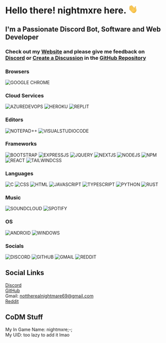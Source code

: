 # Hello there! nightmxre here. <img width="30px" src="https://github.com/SatYu26/SatYu26/raw/master/Assets/Hi.gif" />

## I'm a Passionate Discord Bot, Software and Web Developer

### Check out my [Website](https://nightmxrethedev.github.io) and please give me feedback on [Discord](https://discord.com/users/757543315301466145) or [Create a Discussion](https://github.com/nightmxrethedev/nightmxrethedev.github.io/discussions/categories/feedback) in the [GitHub Repository](https://github.com/nightmxrethedev/nightmxrethedev.github.io)

### Browsers 
![GOOGLE CHROME](https://img.shields.io/badge/Google_chrome-4285F4?style=for-the-badge&logo=Google-chrome&logoColor=white)

### Cloud Services
![AZUREDEVOPS](https://img.shields.io/badge/Azure_DevOps-0078D7?style=for-the-badge&logo=azure-devops&logoColor=white)
![HEROKU](https://img.shields.io/badge/Heroku-430098?style=for-the-badge&logo=heroku&logoColor=white)
![REPLIT](https://img.shields.io/badge/replit-667881?style=for-the-badge&logo=replit&logoColor=white)


### Editors
![NOTEPAD++](https://img.shields.io/badge/Notepad++-90E59A.svg?style=for-the-badge&logo=notepad%2B%2B&logoColor=black)
![VISUALSTUDIOCODE](https://img.shields.io/badge/Visual_Studio_Code-0078D4?style=for-the-badge&logo=visual%20studio%20code&logoColor=white)

### Frameworks
![BOOTSTRAP](https://img.shields.io/badge/Bootstrap-563D7C?style=for-the-badge&logo=bootstrap&logoColor=white)
![EXPRESSJS](https://img.shields.io/badge/Express.js-000000?style=for-the-badge&logo=express&logoColor=white)
![JQUERY](https://img.shields.io/badge/jQuery-0769AD?style=for-the-badge&logo=jquery&logoColor=white)
![NEXTJS](https://img.shields.io/badge/next.js-000000?style=for-the-badge&logo=nextdotjs&logoColor=white)
![NODEJS](https://img.shields.io/badge/Node.js-339933?style=for-the-badge&logo=nodedotjs&logoColor=white)
![NPM](https://img.shields.io/badge/npm-CB3837?style=for-the-badge&logo=npm&logoColor=white)
![REACT](https://img.shields.io/badge/React-20232A?style=for-the-badge&logo=react&logoColor=61DAFB)
![TAILWINDCSS](https://img.shields.io/badge/Tailwind_CSS-38B2AC?style=for-the-badge&logo=tailwind-css&logoColor=white)

### Languages
![C](	https://img.shields.io/badge/C-00599C?style=for-the-badge&logo=c&logoColor=white)
![CSS](https://img.shields.io/badge/CSS3-1572B6?style=for-the-badge&logo=css3&logoColor=white)
![HTML](https://img.shields.io/badge/HTML5-E34F26?style=for-the-badge&logo=html5&logoColor=white)
![JAVASCRIPT](https://img.shields.io/badge/JavaScript-323330?style=for-the-badge&logo=javascript&logoColor=F7DF1E)
![TYPESCRIPT](https://img.shields.io/badge/TypeScript-007ACC?style=for-the-badge&logo=typescript&logoColor=white)
![PYTHON](https://img.shields.io/badge/Python-3776AB?style=for-the-badge&logo=python&logoColor=white)
![RUST](https://img.shields.io/badge/Rust-black?style=for-the-badge&logo=rust&logoColor=#E57324)

### Music
![SOUNDCLOUD](https://img.shields.io/badge/SoundCloud-FF3300?style=for-the-badge&logo=soundcloud&logoColor=white)
![SPOTIFY](https://img.shields.io/badge/Spotify-1ED760?&style=for-the-badge&logo=spotify&logoColor=white)

### OS 
![ANDROID](https://img.shields.io/badge/Android-3DDC84?style=for-the-badge&logo=android&logoColor=white)
![WINDOWS](https://img.shields.io/badge/Windows-0078D6?style=for-the-badge&logo=windows&logoColor=white)

### Socials
![DISCORD](https://img.shields.io/badge/Discord-7289DA?style=for-the-badge&logo=discord&logoColor=white)
![GITHUB](https://img.shields.io/badge/GitHub-100000?style=for-the-badge&logo=github&logoColor=white)
![GMAIL](https://img.shields.io/badge/Gmail-D14836?style=for-the-badge&logo=gmail&logoColor=white)
![REDDIT](https://img.shields.io/badge/Reddit-FF4500?style=for-the-badge&logo=reddit&logoColor=white)

## Social Links
[Discord](https://discord.com/users/757543315301466145) <br>
[GitHub](https://github.com/nightmxrethedev) <br>
Gmail: nottherealnightmare69@gmail.com <br>
[Reddit](https://reddit.com/u/nightmxrethedev)

## CoDM Stuff

My In Game Name: nightmxre;-; <br>
My UID: too lazy to add it lmao

















